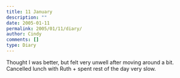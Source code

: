 ```yaml
---
title: 11 January
description: ""
date: 2005-01-11
permalink: 2005/01/11/diary/
author: Cindy
comments: []
type: Diary
---
```


Thought I was better, but felt very unwell after moving around a bit. Cancelled lunch with Ruth + spent rest of the day very slow.
